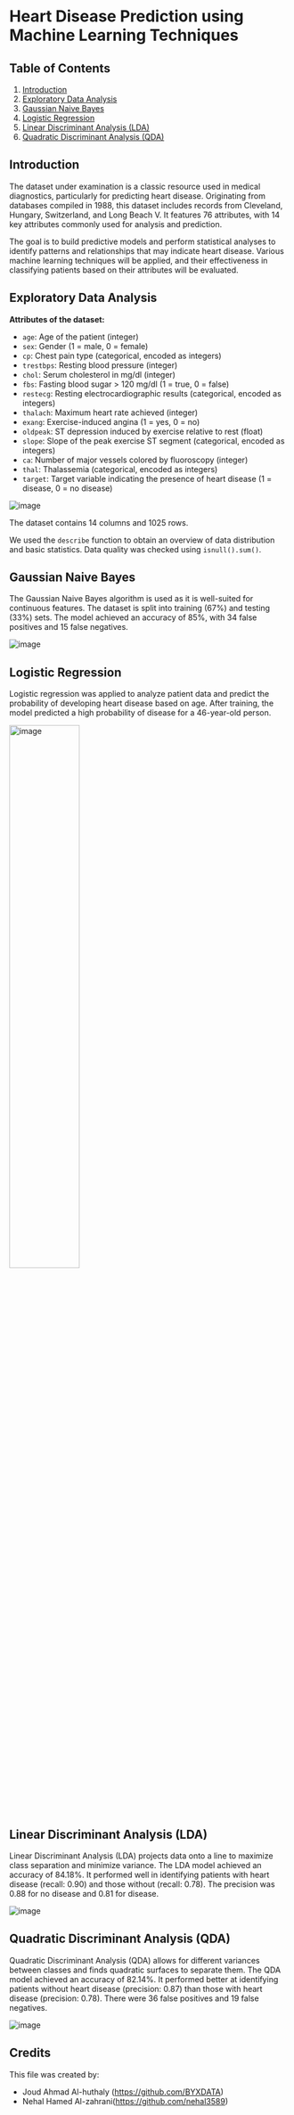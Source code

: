# Heart Disease Prediction using Machine Learning Techniques

## Table of Contents
1. [Introduction](#introduction) 
2. [Exploratory Data Analysis](#exploratory-data-analysis) 
3. [Gaussian Naive Bayes](#gaussian-naive-bayes) 
4. [Logistic Regression](#logistic-regression) 
5. [Linear Discriminant Analysis (LDA)](#linear-discriminant-analysis-lda) 
6. [Quadratic Discriminant Analysis (QDA)](#quadratic-discriminant-analysis-qda)
   

## Introduction
The dataset under examination is a classic resource used in medical diagnostics, particularly for predicting heart disease. Originating from databases compiled in 1988, this dataset includes records from Cleveland, Hungary, Switzerland, and Long Beach V. It features 76 attributes, with 14 key attributes commonly used for analysis and prediction.

The goal is to build predictive models and perform statistical analyses to identify patterns and relationships that may indicate heart disease. Various machine learning techniques will be applied, and their effectiveness in classifying patients based on their attributes will be evaluated.

## Exploratory Data Analysis
**Attributes of the dataset:**
- `age`: Age of the patient (integer)
- `sex`: Gender (1 = male, 0 = female)
- `cp`: Chest pain type (categorical, encoded as integers)
- `trestbps`: Resting blood pressure (integer)
- `chol`: Serum cholesterol in mg/dl (integer)
- `fbs`: Fasting blood sugar > 120 mg/dl (1 = true, 0 = false)
- `restecg`: Resting electrocardiographic results (categorical, encoded as integers)
- `thalach`: Maximum heart rate achieved (integer)
- `exang`: Exercise-induced angina (1 = yes, 0 = no)
- `oldpeak`: ST depression induced by exercise relative to rest (float)
- `slope`: Slope of the peak exercise ST segment (categorical, encoded as integers)
- `ca`: Number of major vessels colored by fluoroscopy (integer)
- `thal`: Thalassemia (categorical, encoded as integers)
- `target`: Target variable indicating the presence of heart disease (1 = disease, 0 = no disease)

![image](https://github.com/user-attachments/assets/13d3668b-ff73-4fba-91da-83175b2c8794)


The dataset contains 14 columns and 1025 rows.

We used the `describe` function to obtain an overview of data distribution and basic statistics. Data quality was checked using `isnull().sum()`.

## Gaussian Naive Bayes
The Gaussian Naive Bayes algorithm is used as it is well-suited for continuous features. The dataset is split into training (67%) and testing (33%) sets. The model achieved an accuracy of 85%, with 34 false positives and 15 false negatives.

![image](https://github.com/user-attachments/assets/2d52c70a-a0d8-4bb9-a35f-fcf7b134d291)


## Logistic Regression
Logistic regression was applied to analyze patient data and predict the probability of developing heart disease based on age. After training, the model predicted a high probability of disease for a 46-year-old person.

<img src="https://github.com/user-attachments/assets/50ead4fa-3109-4039-9154-919f3386b6d3" alt="image" style="width:50%; height:auto;"/>


## Linear Discriminant Analysis (LDA)
Linear Discriminant Analysis (LDA) projects data onto a line to maximize class separation and minimize variance. The LDA model achieved an accuracy of 84.18%. It performed well in identifying patients with heart disease (recall: 0.90) and those without (recall: 0.78). The precision was 0.88 for no disease and 0.81 for disease.

![image](https://github.com/user-attachments/assets/828b85c2-50d9-49ff-b682-4a89d2120b82)

## Quadratic Discriminant Analysis (QDA)
Quadratic Discriminant Analysis (QDA) allows for different variances between classes and finds quadratic surfaces to separate them. The QDA model achieved an accuracy of 82.14%. It performed better at identifying patients without heart disease (precision: 0.87) than those with heart disease (precision: 0.78). There were 36 false positives and 19 false negatives.

![image](https://github.com/user-attachments/assets/e8fb8b27-1daa-4b39-a6ce-48a76477ca70)


## Credits

This file was created by:
- Joud Ahmad Al-huthaly (https://github.com/BYXDATA)
- Nehal Hamed Al-zahrani(https://github.com/nehal3589)

